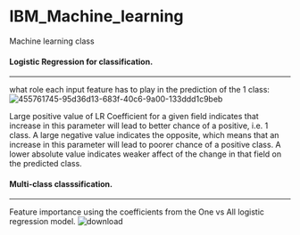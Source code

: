 # IBM_Machine_learning
Machine learning class


#### Logistic Regression for classification.
-----------------------------------------------
what role each input feature has to play in the prediction of the 1 class:
![455761745-95d36d13-683f-40c6-9a00-133ddd1c9beb](https://github.com/user-attachments/assets/41f786cd-ac3d-44f6-9b5a-3c454f842d1a)

Large positive value of LR Coefficient for a given field indicates that increase in this parameter will lead to better chance of a positive, i.e. 1 class. 
A large negative value indicates the opposite, which means that an increase in this parameter will lead to poorer chance of a positive class. 
A lower absolute value indicates weaker affect of the change in that field on the predicted class.

#### Multi-class classsification.
----------------------------------------------
Feature importance using the coefficients from the One vs All logistic regression model.
![download](https://github.com/user-attachments/assets/fd84ba26-44c0-4980-970a-a1540e884437)

